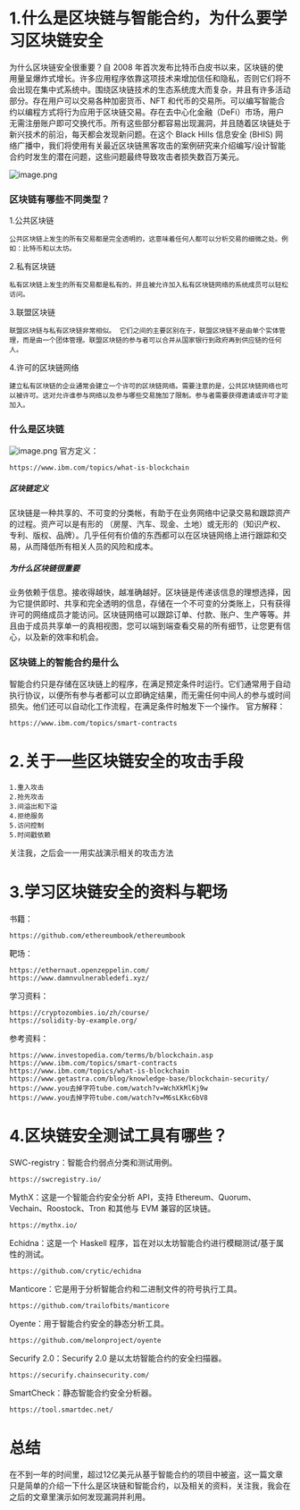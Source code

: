 # 1.什么是区块链与智能合约，为什么要学习区块链安全

为什么区块链安全很重要？自 2008 年首次发布比特币白皮书以来，区块链的使用量呈爆炸式增长。许多应用程序依靠这项技术来增加信任和隐私，否则它们将不会出现在集中式系统中。围绕区块链技术的生态系统庞大而复杂，并且有许多活动部分。存在用户可以交易各种加密货币、NFT 和代币的交易所。可以编写智能合约以编程方式将行为应用于区块链交易。存在去中心化金融（DeFi）市场，用户无需注册账户即可交换代币。所有这些部分都容易出现漏洞，并且随着区块链处于新兴技术的前沿，每天都会发现新问题。在这个 Black Hills 信息安全 (BHIS) 网络广播中，我们将使用有关最近区块链黑客攻击的案例研究来介绍编写/设计智能合约时发生的潜在问题，这些问题最终导致攻击者损失数百万美元。

![image.png](https://image.3001.net/images/20221217/1671257792_639d5ec098d515c404192.png!small)

### 区块链有哪些不同类型？

1.公共区块链

```
公共区块链上发生的所有交易都是完全透明的，这意味着任何人都可以分析交易的细微之处。例如：比特币和以太坊。
```

2.私有区块链

```
私有区块链上发生的所有交易都是私有的，并且被允许加入私有区块链网络的系统成员可以轻松访问。
```

3.联盟区块链

```
联盟区块链与私有区块链非常相似。 它们之间的主要区别在于，联盟区块链不是由单个实体管理，而是由一个团体管理。联盟区块链的参与者可以合并从国家银行到政府再到供应链的任何人。
```

4.许可的区块链网络

```
建立私有区块链的企业通常会建立一个许可的区块链网络。需要注意的是，公共区块链网络也可以被许可。这对允许谁参与网络以及参与哪些交易施加了限制。参与者需要获得邀请或许可才能加入。
```

### 什么是区块链

![image.png](https://image.3001.net/images/20221217/1671257823_639d5edfeda2362db0df0.png!small)
官方定义：

```
https://www.ibm.com/topics/what-is-blockchain
```

##### 区块链定义

区块链是一种共享的、不可变的分类帐，有助于在业务网络中记录交易和跟踪资产的过程。资产可以是有形的 （房屋、汽车、现金、土地）或无形的（知识产权、专利、版权、品牌）。几乎任何有价值的东西都可以在区块链网络上进行跟踪和交易，从而降低所有相关人员的风险和成本。

##### 为什么区块链很重要

业务依赖于信息。接收得越快，越准确越好。区块链是传递该信息的理想选择，因为它提供即时、共享和完全透明的信息，存储在一个不可变的分类账上，只有获得许可的网络成员才能访问。区块链网络可以跟踪订单、付款、账户、生产等等。并且由于成员共享单一的真相视图，您可以端到端查看交易的所有细节，让您更有信心，以及新的效率和机会。

### 区块链上的智能合约是什么

智能合约只是存储在区块链上的程序，在满足预定条件时运行。它们通常用于自动执行协议，以便所有参与者都可以立即确定结果，而无需任何中间人的参与或时间损失。他们还可以自动化工作流程，在满足条件时触发下一个操作。
官方解释：

```
https://www.ibm.com/topics/smart-contracts
```

# 2.关于一些区块链安全的攻击手段

```
1.重入攻击
2.抢先攻击
3.间溢出和下溢
4.拒绝服务
5.访问控制
5.时间戳依赖
```

关注我，之后会一一用实战演示相关的攻击方法

# 3.学习区块链安全的资料与靶场

书籍：

```
https://github.com/ethereumbook/ethereumbook
```

靶场：

```
https://ethernaut.openzeppelin.com/
https://www.damnvulnerabledefi.xyz/
```

学习资料：

```
https://cryptozombies.io/zh/course/
https://solidity-by-example.org/
```

参考资料：

```
https://www.investopedia.com/terms/b/blockchain.asp
https://www.ibm.com/topics/smart-contracts
https://www.ibm.com/topics/what-is-blockchain
https://www.getastra.com/blog/knowledge-base/blockchain-security/
https://www.you去掉字符tube.com/watch?v=WchXkMlKj9w
https://www.you去掉字符tube.com/watch?v=M6sLKkc6bV8
```

# 4.区块链安全测试工具有哪些？

SWC-registry：智能合约弱点分类和测试用例。

```
https://swcregistry.io/
```

MythX：这是一个智能合约安全分析 API，支持 Ethereum、Quorum、Vechain、Roostock、Tron 和其他与 EVM 兼容的区块链。

```
https://mythx.io/
```

Echidna：这是一个 Haskell 程序，旨在对以太坊智能合约进行模糊测试/基于属性的测试。

```
https://github.com/crytic/echidna
```

Manticore：它是用于分析智能合约和二进制文件的符号执行工具。

```
https://github.com/trailofbits/manticore
```

Oyente：用于智能合约安全的静态分析工具。

```
https://github.com/melonproject/oyente
```

Securify 2.0：Securify 2.0 是以太坊智能合约的安全扫描器。

```
https://securify.chainsecurity.com/
```

SmartCheck：静态智能合约安全分析器。

```
https://tool.smartdec.net/
```

# 总结

在不到一年的时间里，超过12亿美元从基于智能合约的项目中被盗，这一篇文章只是简单的介绍一下什么是区块链和智能合约，以及相关的资料，关注我，我会在之后的文章里演示如何发现漏洞并利用。
